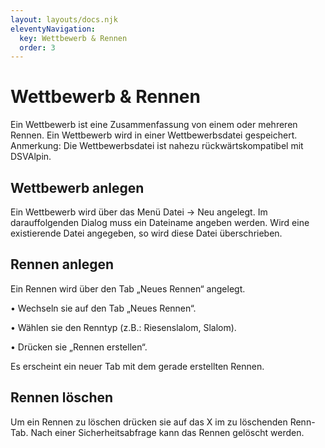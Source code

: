 ```yaml
---
layout: layouts/docs.njk
eleventyNavigation:
  key: Wettbewerb & Rennen
  order: 3
---
```


# Wettbewerb & Rennen

Ein Wettbewerb ist eine Zusammenfassung von einem oder mehreren Rennen. Ein Wettbewerb wird in einer Wettbewerbsdatei gespeichert.
Anmerkung: Die Wettbewerbsdatei ist nahezu rückwärtskompatibel mit DSVAlpin.

## Wettbewerb anlegen

Ein Wettbewerb wird über das Menü Datei -> Neu angelegt. 
Im darauffolgenden Dialog muss ein Dateiname angeben werden. Wird eine existierende Datei angegeben, so wird diese Datei überschrieben.

## Rennen anlegen

Ein Rennen wird über den Tab „Neues Rennen“ angelegt.

•	Wechseln sie auf den Tab „Neues Rennen“.

•	Wählen sie den Renntyp (z.B.: Riesenslalom, Slalom).

•	Drücken sie „Rennen erstellen“.

Es erscheint ein neuer Tab mit dem gerade erstellten Rennen.

## Rennen löschen

Um ein Rennen zu löschen drücken sie auf das X im zu löschenden Renn-Tab. Nach einer Sicherheitsabfrage kann das Rennen gelöscht werden.
